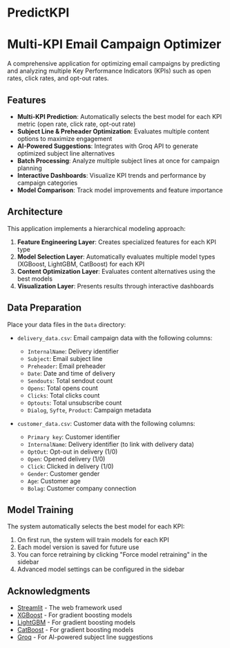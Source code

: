 # PredictKPI
# Multi-KPI Email Campaign Optimizer

A comprehensive application for optimizing email campaigns by predicting and analyzing multiple Key Performance Indicators (KPIs) such as open rates, click rates, and opt-out rates.

## Features

- **Multi-KPI Prediction**: Automatically selects the best model for each KPI metric (open rate, click rate, opt-out rate)
- **Subject Line & Preheader Optimization**: Evaluates multiple content options to maximize engagement
- **AI-Powered Suggestions**: Integrates with Groq API to generate optimized subject line alternatives
- **Batch Processing**: Analyze multiple subject lines at once for campaign planning
- **Interactive Dashboards**: Visualize KPI trends and performance by campaign categories
- **Model Comparison**: Track model improvements and feature importance

## Architecture

This application implements a hierarchical modeling approach:

1. **Feature Engineering Layer**: Creates specialized features for each KPI type
2. **Model Selection Layer**: Automatically evaluates multiple model types (XGBoost, LightGBM, CatBoost) for each KPI
3. **Content Optimization Layer**: Evaluates content alternatives using the best models
4. **Visualization Layer**: Presents results through interactive dashboards

## Data Preparation

Place your data files in the `Data` directory:

- `delivery_data.csv`: Email campaign data with the following columns:
  - `InternalName`: Delivery identifier
  - `Subject`: Email subject line
  - `Preheader`: Email preheader
  - `Date`: Date and time of delivery
  - `Sendouts`: Total sendout count
  - `Opens`: Total opens count
  - `Clicks`: Total clicks count
  - `Optouts`: Total unsubscribe count
  - `Dialog`, `Syfte`, `Product`: Campaign metadata

- `customer_data.csv`: Customer data with the following columns:
  - `Primary key`: Customer identifier
  - `InternalName`: Delivery identifier (to link with delivery data)
  - `OptOut`: Opt-out in delivery (1/0)
  - `Open`: Opened delivery (1/0)
  - `Click`: Clicked in delivery (1/0)
  - `Gender`: Customer gender
  - `Age`: Customer age
  - `Bolag`: Customer company connection

## Model Training

The system automatically selects the best model for each KPI:

1. On first run, the system will train models for each KPI
2. Each model version is saved for future use
3. You can force retraining by clicking "Force model retraining" in the sidebar
4. Advanced model settings can be configured in the sidebar

## Acknowledgments

- [Streamlit](https://streamlit.io/) - The web framework used
- [XGBoost](https://xgboost.readthedocs.io/) - For gradient boosting models
- [LightGBM](https://lightgbm.readthedocs.io/) - For gradient boosting models
- [CatBoost](https://catboost.ai/) - For gradient boosting models
- [Groq](https://groq.com/) - For AI-powered subject line suggestions
